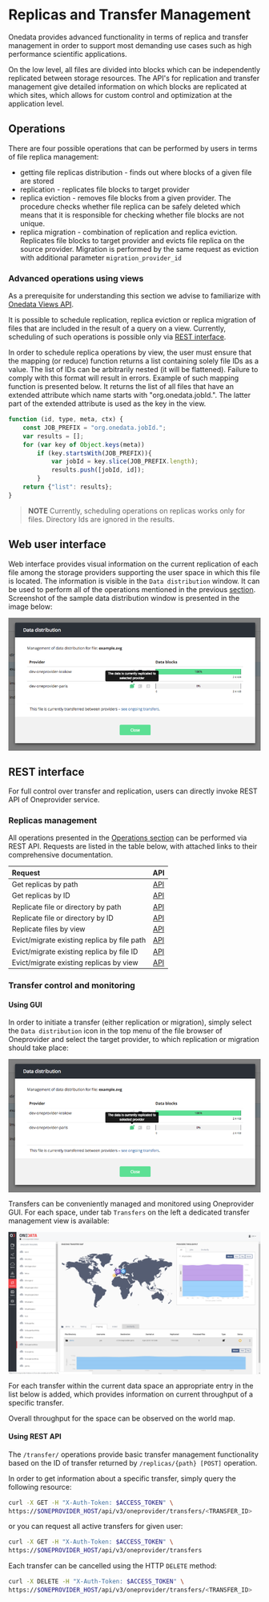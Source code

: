 # Replicas and Transfer Management

<!-- toc -->

Onedata provides advanced functionality in terms of replica and transfer management in order to support most demanding use cases such as high performance scientific applications.

On the low level, all files are divided into blocks which can be independently replicated between storage resources. The API's for replication and transfer management give detailed information on which blocks are replicated at which sites, which allows for custom control and optimization at the application level.

## Operations
There are four possible operations that can be performed by users in terms of file replica management:
* getting file replicas distribution - finds out where blocks of a given file are stored
* replication - replicates file blocks to target provider
* replica eviction - removes file blocks from a given provider. 
The procedure checks whether file replica can be safely deleted which means that it is responsible for checking whether file blocks are not unique. 
* replica migration - combination of replication and replica eviction. Replicates file blocks to target provider and evicts file replica on the source provider. Migration is performed by the same request as eviction with additional parameter `migration_provider_id`

### Advanced operations using views
As a prerequisite for understanding this section we advise to familiarize with [Onedata Views API](metadata.md#advanced-metadata-queries).

It is possible to schedule replication, replica eviction or replica migration of files that are included in the result of a query on a view.
Currently, scheduling of such operations is possible only via [REST interface](#rest-interface).

In order to schedule replica operations by view, the user must ensure that the mapping (or reduce) function returns a list containing solely file IDs as a value. The list of IDs can be arbitrarily nested (it will be flattened).
Failure to comply with this format will result in errors.
Example of such mapping function is presented below. It returns the list of all files that have an extended attribute which name starts with "org.onedata.jobId.".
The latter part of the extended attribute is used as the key in the view. 
```javascript
function (id, type, meta, ctx) {
    const JOB_PREFIX = "org.onedata.jobId.";
    var results = [];
    for (var key of Object.keys(meta))
        if (key.startsWith(JOB_PREFIX)){
            var jobId = key.slice(JOB_PREFIX.length);
            results.push([jobId, id]);
        }
    return {"list": results};
}
```
> **NOTE**
> Currently, scheduling operations on replicas works only for files. Directory Ids are ignored in the results.


## Web user interface

Web interface provides visual information on the current replication of each file among the storage providers supporting the user space in which this file is located.
The information is visible in the `Data distribution` window. It can be used to perform all of the operations mentioned in the previous [section](#operations).
Screenshot of the sample data distribution window is presented in the image below:

<img  style="display:block;margin:0 auto;" src="../img/transfers_menu.png">

## REST interface

For full control over transfer and replication, users can directly invoke REST API of Oneprovider service.

### Replicas management

All operations presented in the [Operations section](#operations) can be performed via REST API.
Requests are listed in the table below, with attached links to their comprehensive documentation.

| Request                                     |                                             API                                             |
|:--------------------------------------------|:-------------------------------------------------------------------------------------------:|
| Get replicas by path                        | [API](https://onedata.org/#/home/api/latest/oneprovider?anchor=operation/get_file_replicas) |
| Get replicas by ID                          | [API](https://onedata.org/#/home/api/latest/oneprovider?anchor=operation/get_file_replicas_by_id)|
| Replicate file or directory by path         | [API](https://onedata.org/#/home/api/latest/oneprovider?anchor=operation/replicate_file)         |
| Replicate file or directory by ID           | [API](https://onedata.org/#/home/api/latest/oneprovider?anchor=operation/replicate_file_by_id)   |
| Replicate files by view                     | [API](https://onedata.org/#/home/api/latest/oneprovider?anchor=operation/replicate_file_by_view)|
| Evict/migrate existing replica by file path | [API](https://onedata.org/#/home/api/latest/oneprovider?anchor=operation/evict_replica)|
| Evict/migrate existing replica by file ID   | [API](https://onedata.org/#/home/api/latest/oneprovider?anchor=operation/evict_replica_by_id)|
| Evict/migrate existing replicas by view     | [API](https://onedata.org/#/home/api/latest/oneprovider?anchor=operation/evict_replica_by_view)|
 
### Transfer control and monitoring

#### Using GUI
In order to initiate a transfer (either replication or migration),
simply select the `Data distribution` icon in the top
menu of the file browser of Oneprovider and select the target provider, to which
replication or migration should take place:

<img  style="display:block;margin:0 auto;" src="../img/transfers_menu.png">


Transfers can be conveniently managed and monitored using Oneprovider GUI. 
For each space, under tab `Transfers` on the left a dedicated transfer management
view is available:

<img  style="display:block;margin:0 auto;" src="../img/transfers.png">

For each transfer within the current data space an appropriate entry in the list below is
added, which provides information on current throughput of a specific transfer.

Overall throughput for the space can be observed on the world map.

#### Using REST API

The `/transfer/` operations provide basic transfer management functionality based on the ID of transfer returned by `/replicas/{path} [POST]` operation.

In order to get information about a specific transfer, simply query the following resource:

```bash
curl -X GET -H "X-Auth-Token: $ACCESS_TOKEN" \
https://$ONEPROVIDER_HOST/api/v3/oneprovider/transfers/<TRANSFER_ID>
```

or you can request all active transfers for given user:
```bash
curl -X GET -H "X-Auth-Token: $ACCESS_TOKEN" \
https://$ONEPROVIDER_HOST/api/v3/oneprovider/transfers
```

Each transfer can be cancelled using the HTTP `DELETE` method:
```bash
curl -X DELETE -H "X-Auth-Token: $ACCESS_TOKEN" \
https://$ONEPROVIDER_HOST/api/v3/oneprovider/transfers/<TRANSFER_ID>
```

